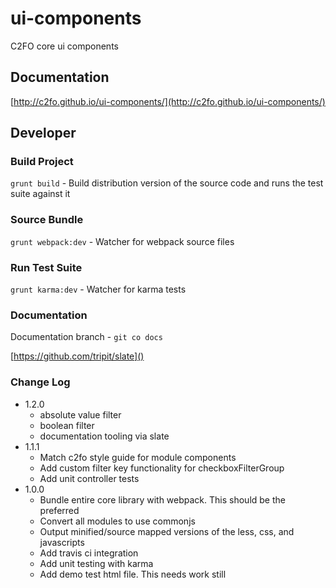 # ui-components
C2FO core ui components

## Documentation

[http://c2fo.github.io/ui-components/](http://c2fo.github.io/ui-components/)

## Developer

### Build Project

`grunt build` - Build distribution version of the source code and runs the test suite against it

### Source Bundle

`grunt webpack:dev` - Watcher for webpack source files

### Run Test Suite

`grunt karma:dev` - Watcher for karma tests

### Documentation

Documentation branch - `git co docs`

[https://github.com/tripit/slate]()

### Change Log
* 1.2.0
    * absolute value filter
    * boolean filter
    * documentation tooling via slate
* 1.1.1
    * Match c2fo style guide for module components
    * Add custom filter key functionality for checkboxFilterGroup
    * Add unit controller tests
* 1.0.0
    * Bundle entire core library with webpack. This should be the preferred
    * Convert all modules to use commonjs
    * Output minified/source mapped versions of the less, css, and javascripts
    * Add travis ci integration
    * Add unit testing with karma
    * Add demo test html file. This needs work still
